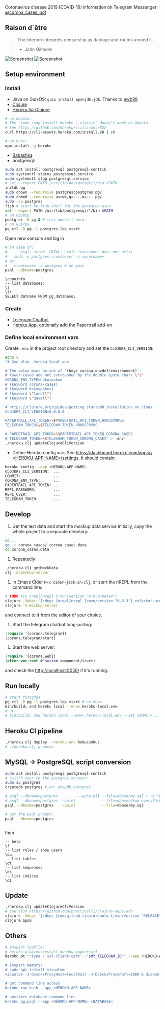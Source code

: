 Coronavirus disease 2019 (COVID-19) information on Telegram Messenger
[@corona_cases_bot](https://t.me/corona_cases_bot)

## Raison d´être
> The Internet interprets censorship as damage and routes around it.
> - John Gilmore

![Screenshot](/resources/pics/screenshot_1-50-percents.jpg)
![Screenshot](/resources/pics/screenshot_2-50-percents.jpg)

## Setup environment

### Install
<!-- ```bash -->
<!-- nix-env -iA nixpkgs.clojure -->
<!-- nix-env -iA nixpkgs.babashka -->
<!-- nix-env -iA nixpkgs.python3 -->
<!-- nix-env -iA nixpkgs.pipenv -->
<!-- nix-env -iA nixpkgs.jdk -->
<!-- # nixpkgs.postgresql is version 11 -->
<!-- # nix-env -iA nixpkgs.postgresql_12 -->
<!-- ``` -->

* Java on GuixOS: `guix install openjdk:jdk`. Thanks to [awb99](https://github.com/clojure-emacs/orchard/issues/117#issuecomment-859987280)
* [Clojure](https://clojure.org/guides/getting_started#_clojure_installer_and_cli_tools)
* [Heroku for Clojure](https://devcenter.heroku.com/articles/getting-started-with-clojure)
```bash
# on Ubuntu:
# The `sudo snap install heroku --classic` doesn't work on Ubuntu
# See https://github.com/heroku/cli/issues/822
curl https://cli-assets.heroku.com/install.sh | sh

# on Guix:
npm install -g heroku
```
* [Babashka](https://github.com/babashka/babashka#installer-script)
* postgresql:
```bash
sudo apt install postgresql postgresql-contrib
sudo systemctl status postgresql.service
sudo systemctl stop postgresql.service
# set --export PATH /usr/lib/postgresql/*/bin $PATH
initdb pg
sudo chown --recursive postgres:postgres pg/
sudo chmod --recursive u=rwx,g=---,o=--- pg/
sudo -su postgres
fish # start he fish-shell for the postgres user
set --export PATH /usr/lib/postgresql/*/bin $PATH
# on Ubuntu:
postgres -D pg & # this doesn't work:
# on GuixOS
pg_ctl -D pg -l postgres.log start
```
Open new console and log in
```bash
# in case of:
#      psql: error: FATAL:  role "username" does not exist
#   sudo -u postgres createuser -s <username>
# or:
#   createuser -s postgres # on guix
psql --dbname=postgres
```
```postgres
\conninfo
-- list databases:
\l
\l+
SELECT datname FROM pg_database;
```

### Create
* [Telegram Chatbot](https://core.telegram.org/bots#3-how-do-i-create-a-bot)
* [Heroku App](https://www.heroku.com/), optionally add the Papertrail add-on

### Define local environment vars
Create `.env` in the project root directory and set the `CLOJURE_CLI_VERSION`:
```bash
echo \
"# See also .heroku-local.env

# The value must be one of `(keys corona.envdef/environment)`;
# lower-cased and not surrounded by the double quote chars \"\".
CORONA_ENV_TYPE=hokuspokus
# (keyword corona-cases)
# (keyword hokuspokus)
# (keyword \"local\")
# (keyword \"devel\")

# https://clojure.org/guides/getting_started#_installation_on_linux
CLOJURE_CLI_VERSION=0.0.0.0

PAPERTRAIL_API_TOKEN=\$PAPERTRAIL_API_TOKEN_HOKUSPOKUS
TELEGRAM_TOKEN=\$TELEGRAM_TOKEN_HOKUSPOKUS

# PAPERTRAIL_API_TOKEN=\$PAPERTRAIL_API_TOKEN_CORONA_CASES
# TELEGRAM_TOKEN=\$TELEGRAM_TOKEN_CORONA_CASES" > .env
./heroku.clj updateClojureCliVersion
```
* Define Heroku config vars
See [https://dashboard.heroku.com/apps/\<HEROKU-APP-NAME\>/settings]().
It should contain:
```bash
heroku config --app <HEROKU-APP-NAME>
CLOJURE_CLI_VERSION:  ...
COMMIT:               ...
CORONA_ENV_TYPE:      ...
PAPERTRAIL_API_TOKEN: ...
REPL_PASSWORD:        ...
REPL_USER:            ...
TELEGRAM_TOKEN:       ...
```

## Develop

1. Get the test data and start the mockup data service
Initially, copy the whole project to a separate directory:
```bash
cd ..
cp -r corona_cases/ corona_cases.data
cd corona_cases.data
```
1. Repeatedly
```bash
./heroku.clj getMockData
clj -X:mockup-server
```

1. In Emacs Cider `M-x cider-jack-in-clj`, or start the nREPL from the command line:
<!-- No line continuations '\' accepted -->
```bash
# TODO try nrepl/nrepl {:mvn/version "0.9.0-beta4"}
clojure -Sdeps '{:deps {nrepl/nrepl {:mvn/version "0.8.3"} refactor-nrepl/refactor-nrepl {:mvn/version "3.0.0"} cider/cider-nrepl {:mvn/version "0.27.2"}}}' -m nrepl.cmdline --middleware '["refactor-nrepl.middleware/wrap-refactor", "cider.nrepl/cider-middleware"]'
clojure -X:mockup-server
```
and connect to it from the editor of your choice.

1. Start the telegram chatbot long-polling:
```clojure
(require '[corona.telegram])
(corona.telegram/start)
```

1. Start the web server:
```clojure
(require '[corona.web])
(alter-var-root #'system component/start)
```
and check the [http://localhost:5050/](http://localhost:5050/) if it's running.

## Run locally

```bash
# start Postgres
pg_ctl -D pg -l postgres.log start # on Guix
bin/build; and heroku local --env=.heroku-local.env
# or:
# bin/build; and heroku local --env=.heroku-local.env --set COMMIT=...
```

## Heroku CI pipeline
```bash
./heroku.clj deploy --heroku-env hokuspokus
# ./heroku.clj promote
```

## MySQL -> PostgreSQL script conversion

```bash
sudo apt install postgresql postgresql-contrib
# Switch over to the postgres account:
sudo su postgres
createdb postgres # or: dropdb postgres

# psql --dbname=postgres         --echo-all --file=dbase/my.sql | rg "ERROR\|NOTICE|WARN"
# psql --dbname=postgres --quiet            --file=dbase/drop-everything.sql
psql --dbname=postgres   --quiet            --file=dbase/my.sql

# get the psql prompt:
psql --dbname=postgres
```

```bash
```
then
```postgres
-- help
\?
-- list roles / show users
\du
-- list tables
\dt
-- list sequences
\ds
-- list indices
\di
```

## Update
```bash
./heroku.clj updateClojureCliVersion
# see also https://github.com/practicalli/clojure-deps-edn
clojure -Sdeps '{:deps {com.github.liquidz/antq {:mvn/version "RELEASE"}}}' -M -m antq.core
clojure Spom
```

## Others

```bash
# Inspect logfile:
# heroku plugins:install heroku-papertrail
heroku pt ":type -'ssl-client-cert' -'$MY_TELEGRAM_ID'" --app <HEROKU-APP-NAME> | grep -v -e '^[[:space:]]*$

# Inspect memory:
# sudo apt install visualvm
visualvm -J-DsocksProxyHost=localhost -J-DsocksProxyPort=1080 & disown

# get command line access
heroku run bash --app <HEROKU-APP-NAME>

# postgres database command line
heroku pg:psql --app <HEROKU-APP-NAME> <DATABASE>
```
